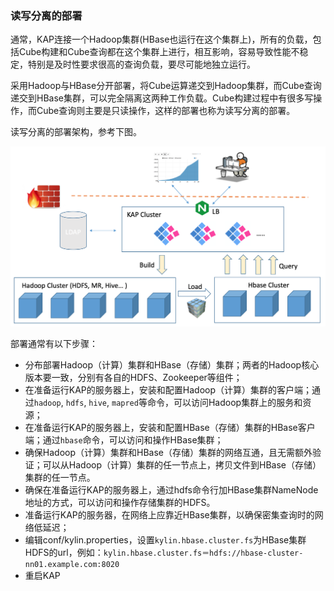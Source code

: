 ### 读写分离的部署
通常，KAP连接一个Hadoop集群(HBase也运行在这个集群上)，所有的负载，包括Cube构建和Cube查询都在这个集群上进行，相互影响，容易导致性能不稳定，特别是及时性要求很高的查询负载，要尽可能地独立运行。

采用Hadoop与HBase分开部署，将Cube运算递交到Hadoop集群，而Cube查询递交到HBase集群，可以完全隔离这两种工作负载。Cube构建过程中有很多写操作，而Cube查询则主要是只读操作，这样的部署也称为读写分离的部署。

读写分离的部署架构，参考下图。

![](images/rw_separated.png)

部署通常有以下步骤：

- 分布部署Hadoop（计算）集群和HBase（存储）集群；两者的Hadoop核心版本要一致，分别有各自的HDFS、Zookeeper等组件；
- 在准备运行KAP的服务器上，安装和配置Hadoop（计算）集群的客户端；通过`hadoop`, `hdfs`, `hive`, `mapred`等命令，可以访问Hadoop集群上的服务和资源；
- 在准备运行KAP的服务器上，安装和配置HBase（存储）集群的HBase客户端；通过`hbase`命令，可以访问和操作HBase集群；
- 确保Hadoop（计算）集群和HBase（存储）集群的网络互通，且无需额外验证；可以从Hadoop（计算）集群的任一节点上，拷贝文件到HBase（存储）集群的任一节点。
- 确保在准备运行KAP的服务器上，通过hdfs命令行加HBase集群NameNode地址的方式，可以访问和操作存储集群的HDFS。
- 准备运行KAP的服务器，在网络上应靠近HBase集群，以确保密集查询时的网络低延迟；
- 编辑conf/kylin.properties，设置`kylin.hbase.cluster.fs`为HBase集群HDFS的url，例如：`kylin.hbase.cluster.fs＝hdfs://hbase-cluster-nn01.example.com:8020`
- 重启KAP

